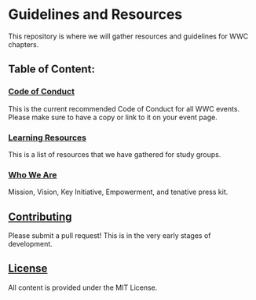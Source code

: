 Guidelines and Resources
=========================

This repository is where we will gather resources and guidelines for WWC chapters.

## Table of Content:

### [Code of Conduct](code_of_conduct.md)
This is the current recommended Code of Conduct for all WWC events. Please make sure to have a copy or link to it on your event page.

### [Learning Resources](learn_to_program.md)
This is a list of resources that we have gathered for study groups.

### [Who We Are](who_we_are.md)
Mission, Vision, Key Initiative, Empowerment, and tenative press kit.

## [Contributing](CONTRIBUTING.md)
Please submit a pull request! This is in the very early stages of development.

## [License](LICENSE)
All content is provided under the MIT License.
